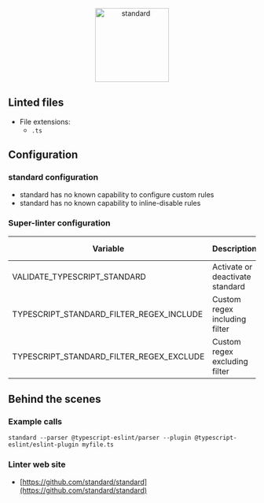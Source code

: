 <!-- markdownlint-disable MD033 MD041 -->
<!-- Generated by .automation/build.py, please do not update manually -->

<div align="center">
  <a href="https://github.com/standard/standard" target="blank" title="Visit linter Web Site">
    <img src="https://github.com/standard/standard/raw/master/sticker.png" alt="standard" height="150px">
  </a>
</div>

## Linted files

- File extensions:
  - `.ts`

## Configuration

### standard configuration

- standard has no known capability to configure custom rules
- standard has no known capability to inline-disable rules

### Super-linter configuration

| Variable | Description | Default value |
| ----------------- | -------------- | -------------- |
| VALIDATE_TYPESCRIPT_STANDARD | Activate or deactivate standard | `true` |
| TYPESCRIPT_STANDARD_FILTER_REGEX_INCLUDE | Custom regex including filter |  |
| TYPESCRIPT_STANDARD_FILTER_REGEX_EXCLUDE | Custom regex excluding filter |  |

## Behind the scenes

### Example calls

```shell
standard --parser @typescript-eslint/parser --plugin @typescript-eslint/eslint-plugin myfile.ts
```

### Linter web site
- [https://github.com/standard/standard](https://github.com/standard/standard)

